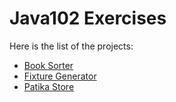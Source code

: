# Java102 Exercises

Here is the list of the projects:
- [Book Sorter](https://github.com/SeymaEkici/Java102_Exercise/tree/main/Book%20Sorter)
- [Fixture Generator](https://github.com/SeymaEkici/Java102_Exercise/tree/main/Fixture%20Generator)
- [Patika Store](https://github.com/SeymaEkici/Java102_Exercise/tree/main/Patika%20Store)